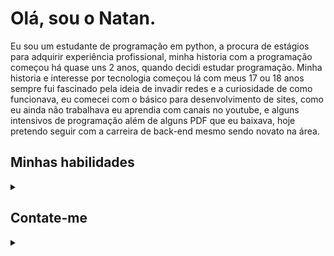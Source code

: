 # Olá, sou o Natan.

Eu sou um estudante de programação em python, a procura de estágios para adquirir experiência profissional, minha historia com a programação começou há quase uns 2 anos,
quando decidi estudar programação.
Minha historia e interesse por tecnologia começou lá com meus 17 ou 18 anos sempre fui fascinado pela ideia de invadir redes e a curiosidade de como funcionava, eu comecei com o básico para desenvolvimento de sites, como eu ainda não trabalhava eu aprendia com canais no youtube, e alguns intensivos de programação além de alguns PDF que eu baixava, hoje pretendo seguir com a carreira de back-end mesmo sendo novato na área.

## Minhas habilidades

<details>
 <summary></summary>

![Linux](https://img.shields.io/badge/Linux-000?style=for-the-badge&logo=linux)
![Git](https://img.shields.io/badge/GIT-000?style=for-the-badge&logo=git&logoColor=orange)
![markdown](https://img.shields.io/badge/Markdown-000?style=for-the-badge&logo=markdown)
![python](https://img.shields.io/badge/python-000?style=for-the-badge&logo=python)


> tenho conhecimento básico em **Linux**, **markdown** e **git**, mas estou me aprofundando cada vez mais em **python** e pretendo aprender **SQL** e **java**
 
</details>

## Contate-me
<details>
<summary></summary>

[![!LinkedIn](https://img.shields.io/badge/LinkedIn-0077B5?style=for-the-badge&logo=linkedin&logoColor=white)](www.linkedin.com/in/natanael-maia-791951302)
[![GitHub](https://img.shields.io/badge/GitHub-100000?style=for-the-badge&logo=github&logoColor=white)](https://github.com/natamaia)
</details>
